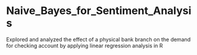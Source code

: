 Naive_Bayes_for_Sentiment_Analysis
==================================

Explored and analyzed the effect of a physical bank branch on the demand for checking account by applying linear regression analysis in R
